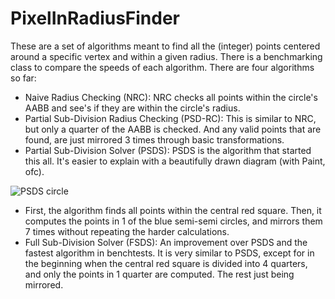 # PixelInRadiusFinder
These are a set of algorithms meant to find all the (integer) points centered around a specific vertex and within a given radius.
There is a benchmarking class to compare the speeds of each algorithm.
There are four algorithms so far:
- Naive Radius Checking (NRC): NRC checks all points within the circle's AABB and see's if they are within the circle's radius. 
- Partial Sub-Division Radius Checking (PSD-RC): This is similar to NRC, but only a quarter of the AABB is checked. And any valid points that are found, are just mirrored 3 times through basic transformations. 
- Partial Sub-Division Solver (PSDS): PSDS is the algorithm that started this all. It's easier to explain with a beautifully drawn diagram (with Paint, ofc).

![PSDS circle](http://i.imgur.com/ilwaA3o.png)

- First, the algorithm finds all points within the central red square. Then, it computes the points in 1 of the blue semi-semi circles, and mirrors them 7 times without repeating the harder calculations. 
- Full Sub-Division Solver (FSDS): An improvement over PSDS and the fastest algorithm in benchtests. It is very similar to PSDS, except for in the beginning when the central red square is divided into 4 quarters, and only the points in 1 quarter are computed. The rest just being mirrored. 

